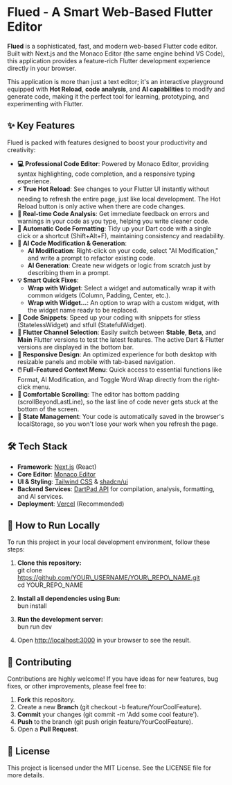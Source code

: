 # **Flued \- A Smart Web-Based Flutter Editor**

**Flued** is a sophisticated, fast, and modern web-based Flutter code editor. Built with Next.js and the Monaco Editor (the same engine behind VS Code), this application provides a feature-rich Flutter development experience directly in your browser.

This application is more than just a text editor; it's an interactive playground equipped with **Hot Reload**, **code analysis**, and **AI capabilities** to modify and generate code, making it the perfect tool for learning, prototyping, and experimenting with Flutter.

## **✨ Key Features**

Flued is packed with features designed to boost your productivity and creativity:

* **💻 Professional Code Editor**: Powered by Monaco Editor, providing syntax highlighting, code completion, and a responsive typing experience.  
* **⚡ True Hot Reload**: See changes to your Flutter UI instantly without needing to refresh the entire page, just like local development. The Hot Reload button is only active when there are code changes.  
* **🧠 Real-time Code Analysis**: Get immediate feedback on errors and warnings in your code as you type, helping you write cleaner code.  
* **💅 Automatic Code Formatting**: Tidy up your Dart code with a single click or a shortcut (Shift+Alt+F), maintaining consistency and readability.  
* **🤖 AI Code Modification & Generation**:  
  * **AI Modification**: Right-click on your code, select "AI Modification," and write a prompt to refactor existing code.  
  * **AI Generation**: Create new widgets or logic from scratch just by describing them in a prompt.  
* **💡 Smart Quick Fixes**:  
  * **Wrap with Widget**: Select a widget and automatically wrap it with common widgets (Column, Padding, Center, etc.).  
  * **Wrap with Widget...**: An option to wrap with a custom widget, with the widget name ready to be replaced.  
* **🚀 Code Snippets**: Speed up your coding with snippets for stless (StatelessWidget) and stfull (StatefulWidget).  
* **🌿 Flutter Channel Selection**: Easily switch between **Stable**, **Beta**, and **Main** Flutter versions to test the latest features. The active Dart & Flutter versions are displayed in the bottom bar.  
* **📱 Responsive Design**: An optimized experience for both desktop with resizable panels and mobile with tab-based navigation.  
* **🖱️ Full-Featured Context Menu**: Quick access to essential functions like Format, AI Modification, and Toggle Word Wrap directly from the right-click menu.  
* **📜 Comfortable Scrolling**: The editor has bottom padding (scrollBeyondLastLine), so the last line of code never gets stuck at the bottom of the screen.  
* **📝 State Management**: Your code is automatically saved in the browser's localStorage, so you won't lose your work when you refresh the page.

## **🛠️ Tech Stack**

* **Framework**: [Next.js](https://nextjs.org/) (React)  
* **Core Editor**: [Monaco Editor](https://microsoft.github.io/monaco-editor/)  
* **UI & Styling**: [Tailwind CSS](https://tailwindcss.com/) & [shadcn/ui](https://ui.shadcn.com/)  
* **Backend Services**: [DartPad API](https://www.google.com/search?q=https://stable.api.dartpad.dev/) for compilation, analysis, formatting, and AI services.  
* **Deployment**: [Vercel](https://vercel.com/) (Recommended)

## **🚀 How to Run Locally**

To run this project in your local development environment, follow these steps:

1. **Clone this repository:**  
   git clone https://github.com/YOUR\_USERNAME/YOUR\_REPO\_NAME.git  
   cd YOUR\_REPO\_NAME

2. **Install all dependencies using Bun:**  
   bun install

3. **Run the development server:**  
   bun run dev

4. Open [http://localhost:3000](https://www.google.com/search?q=http://localhost:3000) in your browser to see the result.

## **🤝 Contributing**

Contributions are highly welcome\! If you have ideas for new features, bug fixes, or other improvements, please feel free to:

1. **Fork** this repository.  
2. Create a new **Branch** (git checkout \-b feature/YourCoolFeature).  
3. **Commit** your changes (git commit \-m 'Add some cool feature').  
4. **Push** to the branch (git push origin feature/YourCoolFeature).  
5. Open a **Pull Request**.

## **📄 License**

This project is licensed under the MIT License. See the LICENSE file for more details.